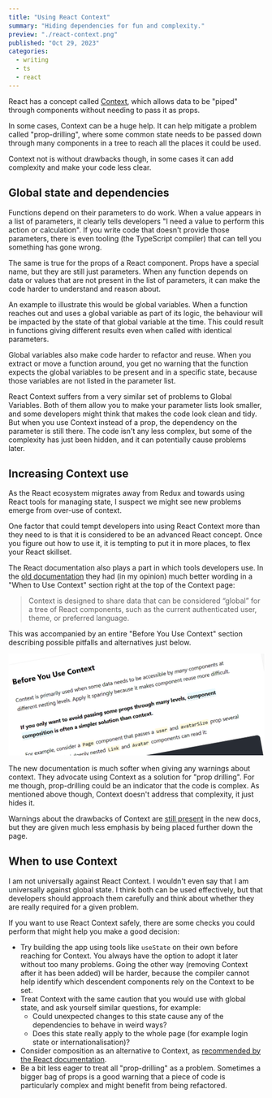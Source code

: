 ```yaml
---
title: "Using React Context"
summary: "Hiding dependencies for fun and complexity."
preview: "./react-context.png"
published: "Oct 29, 2023"
categories:
  - writing
  - ts
  - react
---
```


React has a concept called [Context](https://react.dev/learn/passing-data-deeply-with-context), which allows data to be "piped" through components without needing to pass it as props.

In some cases, Context can be a huge help. It can help mitigate a problem called "prop-drilling", where some common state needs to be passed down through many components in a tree to reach all the places it could be used.

Context not is without drawbacks though, in some cases it can add complexity and make your code less clear.

## Global state and dependencies

Functions depend on their parameters to do work. When a value appears in a list of parameters, it clearly tells developers "I need a value to perform this action or calculation". If you write code that doesn't provide those parameters, there is even tooling (the TypeScript compiler) that can tell you something has gone wrong.

The same is true for the props of a React component. Props have a special name, but they are still just parameters. When any function depends on data or values that are not present in the list of parameters, it can make the code harder to understand and reason about.

An example to illustrate this would be global variables. When a function reaches out and uses a global variable as part of its logic, the behaviour will be impacted by the state of that global variable at the time. This could result in functions giving different results even when called with identical parameters.

Global variables also make code harder to refactor and reuse. When you extract or move a function around, you get no warning that the function expects the global variables to be present and in a specific state, because those variables are not listed in the parameter list.

React Context suffers from a very similar set of problems to Global Variables. Both of them allow you to make your parameter lists look smaller, and some developers might think that makes the code look clean and tidy. But when you use Context instead of a prop, the dependency on the parameter is still there. The code isn't any less complex, but some of the complexity has just been hidden, and it can potentially cause problems later.

## Increasing Context use

As the React ecosystem migrates away from Redux and towards using React tools for managing state, I suspect we might see new problems emerge from over-use of context.

One factor that could tempt developers into using React Context more than they need to is that it is considered to be an advanced React concept. Once you figure out how to use it, it is tempting to put it in more places, to flex your React skillset.

The React documentation also plays a part in which tools developers use. In the [old documentation](https://legacy.reactjs.org/docs/context.html) they had (in my opinion) much better wording in a "When to Use Context" section right at the top of the Context page:

> Context is designed to share data that can be considered “global” for a tree of React components, such as the current authenticated user, theme, or preferred language.

This was accompanied by an entire "Before You Use Context" section describing possible pitfalls and alternatives just below.

![Legacy React Context Documentation](./react-context.png "Legacy React Context Documentation")

The new documentation is much softer when giving any warnings about context. They advocate using Context as a solution for "prop drilling". For me though, prop-drilling could be an indicator that the code is complex. As mentioned above though, Context doesn't address that complexity, it just hides it.

Warnings about the drawbacks of Context are [still present](https://react.dev/learn/passing-data-deeply-with-context#before-you-use-context) in the new docs, but they are given much less emphasis by being placed further down the page.

## When to use Context

I am not universally against React Context. I wouldn't even say that I am universally against global state. I think both can be used effectively, but that developers should approach them carefully and think about whether they are really required for a given problem.

If you want to use React Context safely, there are some checks you could perform that might help you make a good decision:

- Try building the app using tools like `useState` on their own before reaching for Context. You always have the option to adopt it later without too many problems. Going the other way (removing Context after it has been added) will be harder, because the compiler cannot help identify which descendent components rely on the Context to be set.
- Treat Context with the same caution that you would use with global state, and ask yourself similar questions, for example:
  - Could unexpected changes to this state cause any of the dependencies to behave in weird ways?
  - Does this state really apply to the whole page (for example login state or internationalisation)?
- Consider composition as an alternative to Context, as [recommended by the React documentation](https://react.dev/learn/passing-data-deeply-with-context#before-you-use-context).
- Be a bit less eager to treat all "prop-drilling" as a problem. Sometimes a bigger bag of props is a good warning that a piece of code is particularly complex and might benefit from being refactored.
